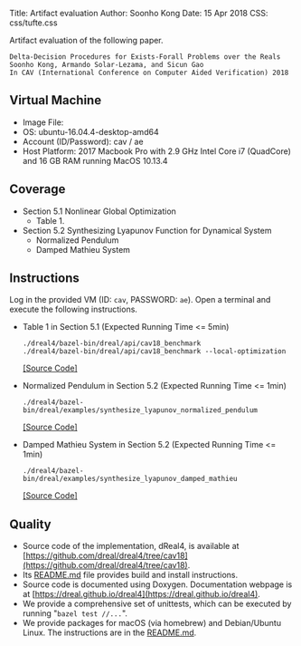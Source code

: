 Title:   Artifact evaluation
Author:  Soonho Kong
Date:    15 Apr 2018
CSS: css/tufte.css

Artifact evaluation of the following paper.

```
Delta-Decision Procedures for Exists-Forall Problems over the Reals
Soonho Kong, Armando Solar-Lezama, and Sicun Gao
In CAV (International Conference on Computer Aided Verification) 2018
```

Virtual Machine
---------------

 - Image File: 
 - OS: ubuntu-16.04.4-desktop-amd64
 - Account (ID/Password): cav / ae
 - Host Platform: 2017 Macbook Pro with 2.9 GHz Intel Core i7
   (QuadCore) and 16 GB RAM running MacOS 10.13.4
   

Coverage
--------

 - Section 5.1 Nonlinear Global Optimization
    - Table 1.
 - Section 5.2 Synthesizing Lyapunov Function for Dynamical System
    - Normalized Pendulum
    - Damped Mathieu System

Instructions
------------

Log in the provided VM (ID: `cav`, PASSWORD: `ae`). Open a terminal
and execute the following instructions.

 - Table 1 in Section 5.1 (Expected Running Time <= 5min) 
    ```
    ./dreal4/bazel-bin/dreal/api/cav18_benchmark
    ./dreal4/bazel-bin/dreal/api/cav18_benchmark --local-optimization
    ```
    [[Source Code]](https://github.com/dreal/dreal4/blob/c37dfdbb64c2bb15c8f9d7250d20e98c53b948e5/dreal/api/test/cav18_benchmark.py)
	
 - Normalized Pendulum in Section 5.2 (Expected Running Time <= 1min)
    ```
    ./dreal4/bazel-bin/dreal/examples/synthesize_lyapunov_normalized_pendulum
    ```
    [[Source Code]](https://github.com/dreal/dreal4/blob/master/dreal/examples/synthesize_lyapunov_normalized_pendulum.cc)
	
 - Damped Mathieu System in Section 5.2 (Expected Running Time <= 1min)
    ```
    ./dreal4/bazel-bin/dreal/examples/synthesize_lyapunov_damped_mathieu
    ```
    [[Source Code]](https://github.com/dreal/dreal4/blob/master/dreal/examples/synthesize_lyapunov_damped_mathieu.cc)

Quality
-------

 - Source code of the implementation, dReal4, is available at
   [https://github.com/dreal/dreal4/tree/cav18](https://github.com/dreal/dreal4/tree/cav18).
 - Its
   [README.md](https://github.com/dreal/dreal4/blob/master/README.md)
   file provides build and install instructions.
 - Source code is documented using Doxygen. Documentation webpage is
   at
   [https://dreal.github.io/dreal4](https://dreal.github.io/dreal4).
 - We provide a comprehensive set of unittests, which can be executed by running
	"`bazel test //...`".
 - We provide packages for macOS (via homebrew) and Debian/Ubuntu
   Linux. The instructions are in the
   [README.md](https://github.com/dreal/dreal4/blob/master/README.md).
